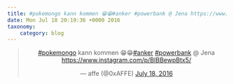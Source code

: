 ```yaml
---
title: #pokemongo kann kommen 😁😁#anker #powerbank @ Jena https://www.instagram.com/p/BIBBewpBtx5/
date: Mon Jul 18 20:19:36 +0000 2016
taxonomy:
    category: blog
---
```

<blockquote class="twitter-tweet" align="center"><p lang="de" dir="ltr"><a href="https://twitter.com/hashtag/pokemongo?src=hash">#pokemongo</a> kann kommen 😁😁<a href="https://twitter.com/hashtag/anker?src=hash">#anker</a> <a href="https://twitter.com/hashtag/powerbank?src=hash">#powerbank</a> @ Jena <a href="https://www.instagram.com/p/BIBBewpBtx5/">https://www.instagram.com/p/BIBBewpBtx5/</a></p>&mdash; affe (@0xAFFE) <a href="https://twitter.com/0xAFFE/status/755134951763292161">July 18, 2016</a></blockquote>
